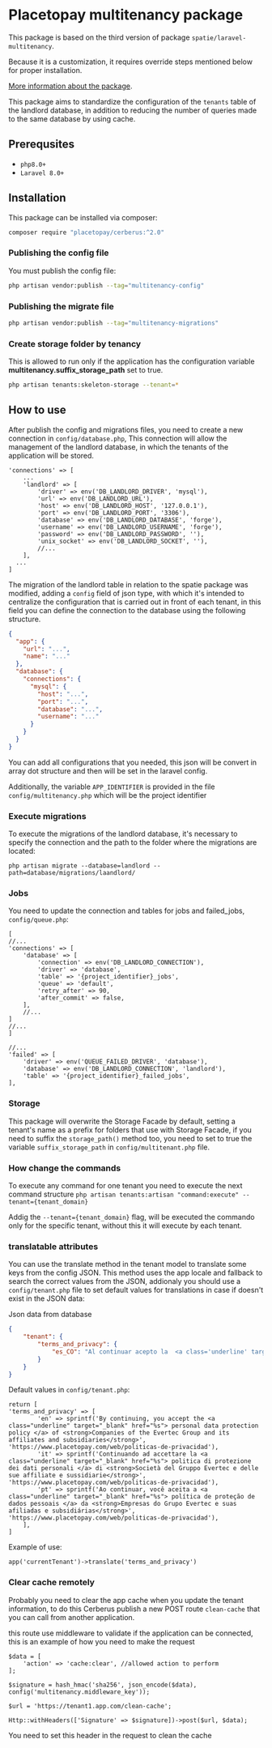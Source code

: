 # Placetopay multitenancy package

This package is based on the third version of package `spatie/laravel-multitenancy`.

Because it is a customization, it requires override steps mentioned below for proper installation.

[More information about the package](https://github.com/spatie/laravel-multitenancy/tree/v1).

This package aims to standardize the configuration of the ``tenants`` table of the landlord database, in addition to reducing the number of queries made to the same database by using cache.

## Prerequsites
- `php8.0+`
- `Laravel 8.0+`

## Installation

This package can be installed via composer:

``` bash
composer require "placetopay/cerberus:^2.0"
```

### Publishing the config file

You must publish the config file:

``` bash
php artisan vendor:publish --tag="multitenancy-config"
```

### Publishing the migrate file

``` bash
php artisan vendor:publish --tag="multitenancy-migrations"
```

### Create storage folder by tenancy
This is allowed to run only if the application has the configuration variable **multitenancy.suffix_storage_path** set to true.

``` bash
php artisan tenants:skeleton-storage --tenant=*
```

## How to use
After publish the config and migrations files, you need to create a new connection in ``config/database.php``,
This connection will allow the management of the landlord database, in which the tenants of the application will be stored.

```
'connections' => [
    ...
    'landlord' => [
        'driver' => env('DB_LANDLORD_DRIVER', 'mysql'),
        'url' => env('DB_LANDLORD_URL'),
        'host' => env('DB_LANDLORD_HOST', '127.0.0.1'),
        'port' => env('DB_LANDLORD_PORT', '3306'),
        'database' => env('DB_LANDLORD_DATABASE', 'forge'),
        'username' => env('DB_LANDLORD_USERNAME', 'forge'),
        'password' => env('DB_LANDLORD_PASSWORD', ''),
        'unix_socket' => env('DB_LANDLORD_SOCKET', ''),
        //...
    ],
  ...
]
```

The migration of the landlord table in relation to the spatie package was modified, adding a `config` field of json type, 
with which it's intended to centralize the configuration that is carried out in front of each tenant, 
in this field you can define the connection to the database using the following structure.
```JSON
{
  "app": {
    "url": "...", 
    "name": "..."
  }, 
  "database": {
    "connections": {
      "mysql": {
        "host": "...", 
        "port": "...", 
        "database": "...", 
        "username": "..."
      }
    }
  }
}
```
You can add all configurations that you needed, this json will be convert in array dot structure
and then will be set in the laravel config. 

Additionally, the variable ``APP_IDENTIFIER`` is provided in the file ``config/multitenancy.php`` which will be the project identifier

### Execute migrations

To execute the migrations of the landlord database, it's necessary to specify the connection and the path 
to the folder where the migrations are located:
```` 
php artisan migrate --database=landlord --path=database/migrations/laandlord/ 
````

### Jobs
You need to update the connection and tables for jobs and failed_jobs, ``config/queue.php``:
```
[
//...
'connections' => [
    'database' => [
        'connection' => env('DB_LANDLORD_CONNECTION'),
        'driver' => 'database',
        'table' => '{project_identifier}_jobs',
        'queue' => 'default',
        'retry_after' => 90,
        'after_commit' => false,
    ],
    //...
]
//...
]

//...
'failed' => [
    'driver' => env('QUEUE_FAILED_DRIVER', 'database'),
    'database' => env('DB_LANDLORD_CONNECTION', 'landlord'),
    'table' => '{project_identifier}_failed_jobs',
],
```

### Storage
This package will overwrite the Storage Facade by default, setting a tenant's name as a prefix for folders that use 
with Storage Facade, if you need to suffix the ``storage_path()`` method too, you need to set to true the variable 
``suffix_storage_path`` in ``config/multitenant.php`` file.

### How change the commands
To execute any command for one tenant you need to execute the next command structure
```php artisan tenants:artisan "command:execute" --tenant={tenant_domain} ```

Addig the ``--tenant={tenant_domain}`` flag, will be executed the commando only for the specific tenant, without this it will execute by each tenant.

### translatable attributes

You can use the translate method in the tenant model to translate some keys from the config JSON. 
This method uses the app locale and fallback to search the correct values from the JSON, 
addionaly you should use a ``config/tenant.php`` file to set default values for translations in case if doesn't 
exist in the JSON data:

Json data from database
```json 
{
    "tenant": {
        "terms_and_privacy": {
            "es_CO": "Al continuar acepto la  <a class='underline' target='_blank' href='https: //www.placetopay.com/web/politicas-de-privacidad'> política de protección</a> de datos personales de <strong>Empresas del Grupo Evertec y sus filiales y subsidiarias</strong>"
        }
    }
}
```

Default values in ``config/tenant.php``:
```
return [
'terms_and_privacy' => [
        'en' => sprintf('By continuing, you accept the <a class="underline" target="_blank" href="%s"> personal data protection policy </a> of <strong>Companies of the Evertec Group and its affiliates and subsidiaries</strong>', 'https://www.placetopay.com/web/politicas-de-privacidad'),
        'it' => sprintf('Continuando ad accettare la <a class="underline" target="_blank" href="%s"> politica di protezione dei dati personali </a> di <strong>Società del Gruppo Evertec e delle sue affiliate e sussidiarie</strong>', 'https://www.placetopay.com/web/politicas-de-privacidad'),
        'pt' => sprintf('Ao continuar, você aceita a <a class="underline" target="_blank" href="%s"> política de proteção de dados pessoais </a> da <strong>Empresas do Grupo Evertec e suas afiliadas e subsidiárias</strong>', 'https://www.placetopay.com/web/politicas-de-privacidad'),
    ],
]
```

Example of use:
```
app('currentTenant')->translate('terms_and_privacy')
```

### Clear cache remotely
Probably you need to clear the app cache when you update the tenant information, 
to do this Cerberus publish a new POST route `clean-cache` that you can call from another application.

this route use middleware to validate if the application can be connected, this is an example of how you need to make the request 

```
$data = [
    'action' => 'cache:clear', //allowed action to perform
];

$signature = hash_hmac('sha256', json_encode($data), config('multitenancy.middleware_key'));

$url = 'https://tenant1.app.com/clean-cache';

Http::withHeaders(['Signature' => $signature])->post($url, $data);
```

You need to set this header in the request to clean the cache